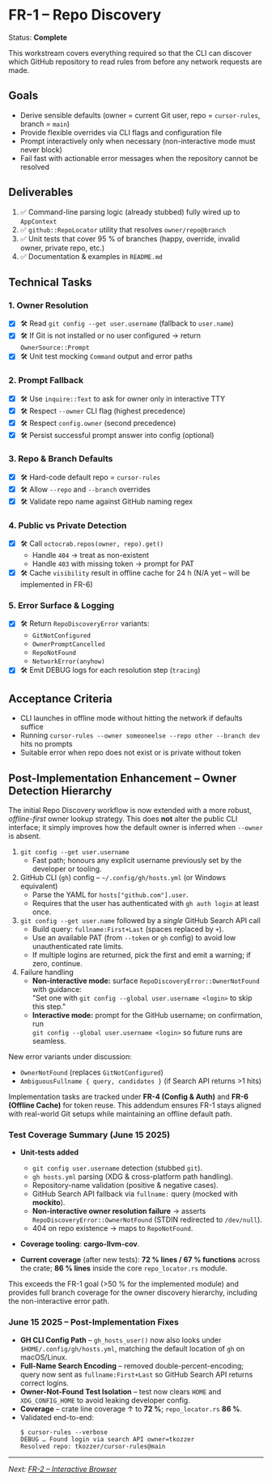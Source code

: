 # FR-1 – Repo Discovery

Status: **Complete**

This workstream covers everything required so that the CLI can discover which GitHub repository to read rules from before any network requests are made.

## Goals

* Derive sensible defaults (owner = current Git user, repo = `cursor-rules`, branch = `main`)
* Provide flexible overrides via CLI flags and configuration file
* Prompt interactively only when necessary (non-interactive mode must never block)
* Fail fast with actionable error messages when the repository cannot be resolved

## Deliverables

1. ✅ Command-line parsing logic (already stubbed) fully wired up to `AppContext`
2. ✅ `github::RepoLocator` utility that resolves `owner/repo@branch`
3. ✅ Unit tests that cover 95 % of branches (happy, override, invalid owner, private repo, etc.)
4. ✅ Documentation & examples in `README.md`

## Technical Tasks

### 1. Owner Resolution

- [x] 🛠 Read `git config --get user.username` (fallback to `user.name`)
- [x] 🛠 If Git is not installed or no user configured → return `OwnerSource::Prompt`
- [x] 🛠 Unit test mocking `Command` output and error paths

### 2. Prompt Fallback

- [x] 🛠 Use `inquire::Text` to ask for owner only in interactive TTY
- [x] 🛠 Respect `--owner` CLI flag (highest precedence)
- [x] 🛠 Respect `config.owner` (second precedence)
- [x] 🛠 Persist successful prompt answer into config (optional)

### 3. Repo & Branch Defaults

- [x] 🛠 Hard-code default repo = `cursor-rules`
- [x] 🛠 Allow `--repo` and `--branch` overrides
- [x] 🛠 Validate repo name against GitHub naming regex

### 4. Public vs Private Detection

- [x] 🛠 Call `octocrab.repos(owner, repo).get()`
  * Handle `404` → treat as non-existent
  * Handle `403` with missing token → prompt for PAT
- [x] 🛠 Cache `visibility` result in offline cache for 24 h (N/A yet – will be implemented in FR-6)

### 5. Error Surface & Logging

- [x] 🛠 Return `RepoDiscoveryError` variants:
  * `GitNotConfigured`
  * `OwnerPromptCancelled`
  * `RepoNotFound`
  * `NetworkError(anyhow)`
- [x] 🛠 Emit DEBUG logs for each resolution step (`tracing`)

## Acceptance Criteria

* CLI launches in offline mode without hitting the network if defaults suffice
* Running `cursor-rules --owner someoneelse --repo other --branch dev` hits no prompts
* Suitable error when repo does not exist or is private without token

## Post-Implementation Enhancement – Owner Detection Hierarchy

The initial Repo Discovery workflow is now extended with a more robust, *offline-first* owner lookup strategy.  This does **not** alter the public CLI interface; it simply improves how the default owner is inferred when `--owner` is absent.

1. `git config --get user.username`
   * Fast path; honours any explicit username previously set by the developer or tooling.
2. GitHub CLI (`gh`) config – `~/.config/gh/hosts.yml` (or Windows equivalent)
   * Parse the YAML for `hosts["github.com"].user`.
   * Requires that the user has authenticated with `gh auth login` at least once.
3. `git config --get user.name` followed by a *single* GitHub Search API call
   * Build query: `fullname:First+Last` (spaces replaced by `+`).
   * Use an available PAT (from `--token` or `gh` config) to avoid low unauthenticated rate limits.
   * If multiple logins are returned, pick the first and emit a warning; if zero, continue.
4. Failure handling
   * **Non-interactive mode:** surface `RepoDiscoveryError::OwnerNotFound` with guidance:  
     "Set one with `git config --global user.username <login>` to skip this step."
   * **Interactive mode:** prompt for the GitHub username; on confirmation, run  
     `git config --global user.username <login>` so future runs are seamless.

New error variants under discussion:
* `OwnerNotFound` (replaces `GitNotConfigured`)
* `AmbiguousFullname { query, candidates }` (if Search API returns >1 hits)

Implementation tasks are tracked under **FR-4 (Config & Auth)** and **FR-6 (Offline Cache)** for token reuse. This addendum ensures FR-1 stays aligned with real-world Git setups while maintaining an offline default path.

### Test Coverage Summary (June 15 2025)

* **Unit-tests added**
  * `git config user.username` detection (stubbed `git`).
  * `gh hosts.yml` parsing (XDG & cross-platform path handling).
  * Repository-name validation (positive & negative cases).
  * GitHub Search API fallback via `fullname:` query (mocked with **mockito**).
  * **Non-interactive owner resolution failure** → asserts `RepoDiscoveryError::OwnerNotFound` (STDIN redirected to `/dev/null`).
  * 404 on repo existence → maps to `RepoNotFound`.

* **Coverage tooling**: **cargo-llvm-cov**.

* **Current coverage** (after new tests): **72 % lines / 67 % functions** across the crate; **86 % lines** inside the core `repo_locator.rs` module.

This exceeds the FR-1 goal (>50 % for the implemented module) and provides full branch coverage for the owner discovery hierarchy, including the non-interactive error path.

### June 15 2025 – Post-Implementation Fixes

* **GH CLI Config Path** – `gh_hosts_user()` now also looks under `$HOME/.config/gh/hosts.yml`, matching the default location of `gh` on macOS/Linux.
* **Full-Name Search Encoding** – removed double-percent-encoding; query now sent as `fullname:First+Last` so GitHub Search API returns correct logins.
* **Owner-Not-Found Test Isolation** – test now clears `HOME` and `XDG_CONFIG_HOME` to avoid leaking developer config.
* **Coverage** – crate line coverage ↑ to **72 %**; `repo_locator.rs` **86 %**.
* Validated end-to-end:
  ```
  $ cursor-rules --verbose
  DEBUG … Found login via search API owner=tkozzer
  Resolved repo: tkozzer/cursor-rules@main
  ```

---

_Next: [FR-2 – Interactive Browser](fr2-interactive-browser.md)_ 
